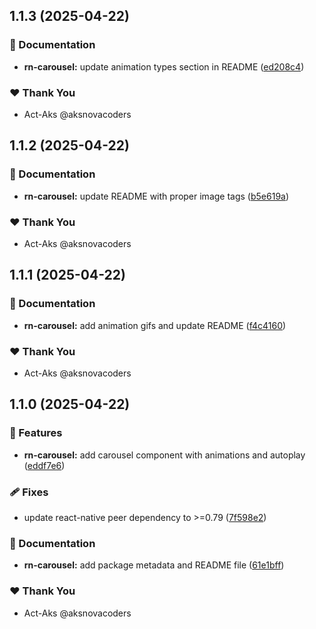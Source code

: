 ## 1.1.3 (2025-04-22)

### 📖 Documentation

- **rn-carousel:** update animation types section in README ([ed208c4](https://github.com/Act-Aks/actlib/commit/ed208c4))

### ❤️ Thank You

- Act-Aks @aksnovacoders

## 1.1.2 (2025-04-22)

### 📖 Documentation

- **rn-carousel:** update README with proper image tags ([b5e619a](https://github.com/Act-Aks/actlib/commit/b5e619a))

### ❤️ Thank You

- Act-Aks @aksnovacoders

## 1.1.1 (2025-04-22)

### 📖 Documentation

- **rn-carousel:** add animation gifs and update README ([f4c4160](https://github.com/Act-Aks/actlib/commit/f4c4160))

### ❤️ Thank You

- Act-Aks @aksnovacoders

## 1.1.0 (2025-04-22)

### 🚀 Features

- **rn-carousel:** add carousel component with animations and autoplay ([eddf7e6](https://github.com/Act-Aks/actlib/commit/eddf7e6))

### 🩹 Fixes

- update react-native peer dependency to >=0.79 ([7f598e2](https://github.com/Act-Aks/actlib/commit/7f598e2))

### 📖 Documentation

- **rn-carousel:** add package metadata and README file ([61e1bff](https://github.com/Act-Aks/actlib/commit/61e1bff))

### ❤️ Thank You

- Act-Aks @aksnovacoders
